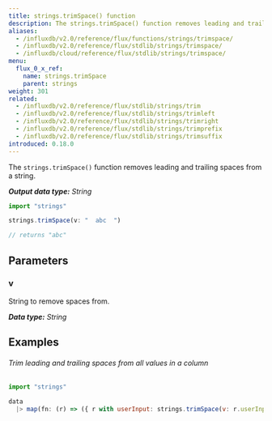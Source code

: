 ```yaml
---
title: strings.trimSpace() function
description: The strings.trimSpace() function removes leading and trailing spaces from a string.
aliases:
  - /influxdb/v2.0/reference/flux/functions/strings/trimspace/
  - /influxdb/v2.0/reference/flux/stdlib/strings/trimspace/
  - /influxdb/cloud/reference/flux/stdlib/strings/trimspace/
menu:
  flux_0_x_ref:
    name: strings.trimSpace
    parent: strings
weight: 301
related:
  - /influxdb/v2.0/reference/flux/stdlib/strings/trim
  - /influxdb/v2.0/reference/flux/stdlib/strings/trimleft
  - /influxdb/v2.0/reference/flux/stdlib/strings/trimright
  - /influxdb/v2.0/reference/flux/stdlib/strings/trimprefix
  - /influxdb/v2.0/reference/flux/stdlib/strings/trimsuffix
introduced: 0.18.0
---
```


The `strings.trimSpace()` function removes leading and trailing spaces from a string.

_**Output data type:** String_

```js
import "strings"

strings.trimSpace(v: "  abc  ")

// returns "abc"
```

## Parameters

### v
String to remove spaces from.

_**Data type:** String_

## Examples

###### Trim leading and trailing spaces from all values in a column
```js
import "strings"

data
  |> map(fn: (r) => ({ r with userInput: strings.trimSpace(v: r.userInput) }))
```
